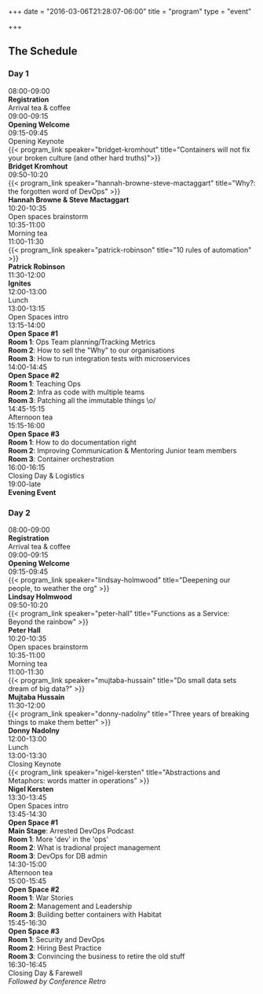 +++
date = "2016-03-06T21:28:07-06:00"
title = "program"
type = "event"

+++

<div class = "row">
  <div class = "col-md-12 col-md-offset-4">
    <h2>The Schedule</h2>
  </div>
</div>

<div class = "row">
  <div class = "col-md-6">
    <div class = "row">
      <div class = "col-md-12">
        <h3>Day 1</h3>
      </div>
    </div>
    <!-- this div is repeated for each timeslot -->
    <div class = "row">
      <div class = "col-md-4">
        <time>08:00-09:00</time>
      </div>
      <div class = "col-md-6 box">
        <strong>Registration</strong></br> Arrival tea &amp; coffee
      </div>
    </div> <!-- end timeslot div -->
    <!-- this div is repeated for each timeslot -->
    <div class = "row">
      <div class = "col-md-4">
        <time>09:00-09:15</time>
      </div>
      <div class = "col-md-6 box">
        <strong>Opening Welcome</strong>
      </div>
    </div> <!-- end timeslot div -->
    <!-- this div is repeated for each timeslot -->
    <div class = "row">
      <div class = "col-md-4">
        <time>09:15-09:45</time>
      </div>
      <div class = "col-md-6 box">
        Opening Keynote<br />
        {{< program_link speaker="bridget-kromhout" title="Containers will not fix your broken culture (and other hard truths)">}}
        <br /><strong>Bridget Kromhout</strong>
      </div>
    </div> <!-- end timeslot div -->
    <!-- this div is repeated for each timeslot -->
    <div class = "row">
      <div class = "col-md-4">
        <time>09:50-10:20</time>
      </div>
      <div class = "col-md-6 box">
        {{< program_link speaker="hannah-browne-steve-mactaggart" title="Why?: the forgotten word of DevOps" >}}
        <br /><strong>Hannah Browne &amp; Steve Mactaggart</strong>
      </div>
    </div> <!-- end timeslot div -->
    <!-- this div is repeated for each timeslot -->
    <div class = "row">
      <div class = "col-md-4">
        <time>10:20-10:35</time>
      </div>
      <div class = "col-md-6 box">
        Open spaces brainstorm
      </div>
    </div> <!-- end timeslot div -->
    <!-- this div is repeated for each timeslot -->
    <div class = "row">
      <div class = "col-md-4">
        <time>10:35-11:00</time>
      </div>
      <div class = "col-md-6 box">
        Morning tea
      </div>
    </div> <!-- end timeslot div -->
    <!-- this div is repeated for each timeslot -->
    <div class = "row">
      <div class = "col-md-4">
        <time>11:00-11:30</time>
      </div>
      <div class = "col-md-6 box">
        {{< program_link speaker="patrick-robinson" title="10 rules of automation" >}}
        <br /><strong>Patrick Robinson</strong>
      </div>
    </div> <!-- end timeslot div -->
    <!-- this div is repeated for each timeslot -->
    <div class = "row">
      <div class = "col-md-4">
        <time>11:30-12:00</time>
      </div>
      <div class = "col-md-6 box">
        <strong>Ignites</strong>
      </div>
    </div> <!-- end timeslot div -->
    <!-- this div is repeated for each timeslot -->
    <div class = "row">
      <div class = "col-md-4">
        <time>12:00-13:00</time>
      </div>
      <div class = "col-md-6 box">
        Lunch
      </div>
    </div> <!-- end timeslot div -->
    <!-- this div is repeated for each timeslot -->
    <div class = "row">
      <div class = "col-md-4">
        <time>13:00-13:15</time>
      </div>
      <div class = "col-md-6 box">
        Open Spaces intro
      </div>
    </div> <!-- end timeslot div -->
    <!-- this div is repeated for each timeslot -->
    <div class = "row">
      <div class = "col-md-4">
        <time>13:15-14:00</time>
      </div>
      <div class = "col-md-6 box">
        <strong>Open Space #1</strong><br />
        <b>Room 1</b>: Ops Team planning/Tracking Metrics<br>
        <b>Room 2</b>: How to sell the "Why" to our organisations<br>
        <b>Room 3</b>: How to run integration tests with microservices<br>
      </div>
    </div> <!-- end timeslot div -->
    <!-- this div is repeated for each timeslot -->
    <div class = "row">
      <div class = "col-md-4">
        <time>14:00-14:45</time>
      </div>
      <div class = "col-md-6 box">
        <strong>Open Space #2</strong><br />
        <b>Room 1</b>: Teaching Ops<br>
        <b>Room 2</b>: Infra as code with multiple teams <br>
        <b>Room 3</b>: Patching all the immutable things \o/<br>
      </div>
    </div> <!-- end timeslot div -->
    <!-- this div is repeated for each timeslot -->
    <div class = "row">
      <div class = "col-md-4">
        <time>14:45-15:15</time>
      </div>
      <div class = "col-md-6 box">
        Afternoon tea
      </div>
    </div> <!-- end timeslot div -->
    <!-- this div is repeated for each timeslot -->
    <div class = "row">
      <div class = "col-md-4">
        <time>15:15-16:00</time>
      </div>
      <div class = "col-md-6 box">
        <strong>Open Space #3</strong><br />
        <b>Room 1</b>: How to do documentation right <br>
        <b>Room 2</b>: Improving Communication & Mentoring Junior team members<br>
        <b>Room 3</b>: Container orchestration<br>
      </div>
    </div> <!-- end timeslot div -->
    <!-- this div is repeated for each timeslot -->
    <div class = "row">
      <div class = "col-md-4">
        <time>16:00-16:15</time>
      </div>
      <div class = "col-md-6 box">
        Closing Day &amp; Logistics
      </div>
    </div> <!-- end timeslot div -->
    <!-- this div is repeated for each timeslot -->
    <div class = "row">
      <div class = "col-md-4">
        <time>19:00-late</time>
      </div>
      <div class = "col-md-6 box">
        <strong>Evening Event</strong>
      </div>
    </div> <!-- end timeslot div -->



  </div><!-- end day 1 -->
  <div class = "col-md-6">
    <div class = "row">
      <div class = "col-md-12">
        <h3>Day 2</h3>
      </div>
    </div>
    <!-- this div is repeated for each timeslot -->
    <div class = "row">
      <div class = "col-md-4">
        <time>08:00-09:00</time>
      </div>
      <div class = "col-md-6 box">
        <strong>Registration</strong></br> Arrival tea &amp; coffee
      </div>
    </div> <!-- end timeslot div -->
    <!-- this div is repeated for each timeslot -->
    <div class = "row">
      <div class = "col-md-4">
        <time>09:00-09:15</time>
      </div>
      <div class = "col-md-6 box">
        <strong>Opening Welcome</strong>
      </div>
    </div> <!-- end timeslot div -->
    <!-- this div is repeated for each timeslot -->
    <div class = "row">
      <div class = "col-md-4">
        <time>09:15-09:45</time>
      </div>
      <div class = "col-md-6 box">
        {{< program_link speaker="lindsay-holmwood" title="Deepening our people, to weather the org" >}}
        <br /><strong>Lindsay Holmwood</strong>
      </div>
    </div> <!-- end timeslot div -->
    <!-- this div is repeated for each timeslot -->
    <div class = "row">
      <div class = "col-md-4">
        <time>09:50-10:20</time>
      </div>
      <div class = "col-md-6 box">
        {{< program_link speaker="peter-hall" title="Functions as a Service: Beyond the rainbow" >}}
        <br /><strong>Peter Hall</strong>
      </div>
    </div> <!-- end timeslot div -->
    <!-- this div is repeated for each timeslot -->
    <div class = "row">
      <div class = "col-md-4">
        <time>10:20-10:35</time>
      </div>
      <div class = "col-md-6 box">
        Open spaces brainstorm
      </div>
    </div> <!-- end timeslot div -->
    <!-- this div is repeated for each timeslot -->
    <div class = "row">
      <div class = "col-md-4">
        <time>10:35-11:00</time>
      </div>
      <div class = "col-md-6 box">
        Morning tea
      </div>
    </div> <!-- end timeslot div -->
    <!-- this div is repeated for each timeslot -->
    <div class = "row">
      <div class = "col-md-4">
        <time>11:00-11:30</time>
      </div>
      <div class = "col-md-6 box">
        {{< program_link speaker="mujtaba-hussain" title="Do small data sets dream of big data?" >}}
        <br/><strong>Mujtaba Hussain</strong>
      </div>
    </div> <!-- end timeslot div -->
    <!-- this div is repeated for each timeslot -->
    <div class = "row">
      <div class = "col-md-4">
        <time>11:30-12:00</time>
      </div>
      <div class = "col-md-6 box">
        {{< program_link speaker="donny-nadolny" title="Three years of breaking things to make them better" >}}
        <br /><strong>Donny Nadolny</strong>
      </div>
    </div> <!-- end timeslot div -->
    <!-- this div is repeated for each timeslot -->
    <div class = "row">
      <div class = "col-md-4">
        <time>12:00-13:00</time>
      </div>
      <div class = "col-md-6 box">
        Lunch
      </div>
    </div> <!-- end timeslot div -->
    <!-- this div is repeated for each timeslot -->
    <div class = "row">
      <div class = "col-md-4">
        <time>13:00-13:30</time>
      </div>
      <div class = "col-md-6 box">
        Closing Keynote<br />
        {{< program_link speaker="nigel-kersten" title="Abstractions and Metaphors: words matter in operations" >}}
        <br /><strong>Nigel Kersten</strong>
      </div>
    </div> <!-- end timeslot div -->
    <!-- this div is repeated for each timeslot -->
    <div class = "row">
      <div class = "col-md-4">
        <time>13:30-13:45</time>
      </div>
      <div class = "col-md-6 box">
        Open Spaces intro
      </div>
    </div> <!-- end timeslot div -->
    <!-- this div is repeated for each timeslot -->
    <div class = "row">
      <div class = "col-md-4">
        <time>13:45-14:30</time>
      </div>
      <div class = "col-md-6 box">
        <strong>Open Space #1</strong><br />
         <b>Main Stage</b>: Arrested DevOps Podcast<br/>
         <b>Room 1</b>: More 'dev' in the 'ops'<br />
         <b>Room 2</b>: What is tradional project management<br />
         <b>Room 3</b>: DevOps for DB admin<br />
      </div>
    </div> <!-- end timeslot div -->
    <!-- this div is repeated for each timeslot -->
    <div class = "row">
      <div class = "col-md-4">
        <time>14:30-15:00</time>
      </div>
      <div class = "col-md-6 box">
        Afternoon tea
      </div>
    </div> <!-- end timeslot div -->
    <!-- this div is repeated for each timeslot -->
    <div class = "row">
      <div class = "col-md-4">
        <time>15:00-15:45</time>
      </div>
      <div class = "col-md-6 box">
        <strong>Open Space #2</strong><br />
         <b>Room 1</b>: War Stories<br />
         <b>Room 2</b>: Management and Leadership <br />
         <b>Room 3</b>: Building better containers with Habitat<br />
      </div>
    </div> <!-- end timeslot div -->
    <!-- this div is repeated for each timeslot -->
    <div class = "row">
      <div class = "col-md-4">
        <time>15:45-16:30</time>
      </div>
      <div class = "col-md-6 box">
         <strong>Open Space #3</strong><br />
         <b>Room 1</b>: Security and DevOps<br />
         <b>Room 2</b>: Hiring Best Practice <br />
         <b>Room 3</b>: Convincing the business to retire the old stuff<br />
      </div>
    </div> <!-- end timeslot div -->
    <div class = "row">
      <div class = "col-md-4">
        <time>16:30-16:45</time>
      </div>
      <div class = "col-md-6 box">
         Closing Day &amp; Farewell<br/>
         <i>Followed by Conference Retro</i>
      </div>
    </div> <!-- end timeslot div -->
  </div><!-- end day 2 -->
</div>
